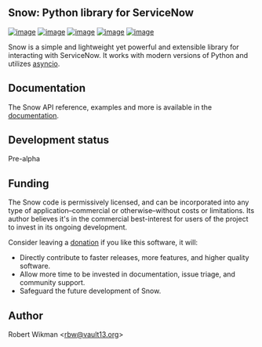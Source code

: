 Snow: Python library for ServiceNow
---

[![image](https://img.shields.io/github/license/rbw/snow?style=flat-square)](https://raw.githubusercontent.com/rbw/snow/master/LICENSE)
[![image](https://img.shields.io/pypi/v/snow?style=flat-square)](https://pypi.org/project/snow)
[![image](https://img.shields.io/travis/rbw/snow?style=flat-square)](https://travis-ci.org/rbw/snow)
[![image](https://img.shields.io/pypi/pyversions/snow?style=flat-square)](https://pypi.org/project/snow)
[![image](https://pepy.tech/badge/snow/month)](https://pepy.tech/project/snow)


Snow is a simple and lightweight yet powerful and extensible library for interacting with ServiceNow. It works
with modern versions of Python and utilizes [asyncio](https://docs.python.org/3/library/asyncio.html).

Documentation
---

The Snow API reference, examples and more is available in the [documentation](https://python-snow.readthedocs.io/en/latest).

Development status
---

Pre-alpha

Funding
-------

The Snow code is permissively licensed, and can be incorporated into any type of application–commercial or otherwise–without costs or limitations.
Its author believes it's in the commercial best-interest for users of the project to invest in its ongoing development.

Consider leaving a [donation](https://paypal.vault13.org) if you like this software, it will:

- Directly contribute to faster releases, more features, and higher quality software.
- Allow more time to be invested in documentation, issue triage, and community support.
- Safeguard the future development of Snow.

Author
------

Robert Wikman \<rbw@vault13.org\>



